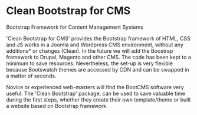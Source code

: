 Clean Bootstrap for CMS
===============

Bootstrap Framework for Content Management Systems

'Clean Bootstrap for CMS' provides the Bootstrap framework of HTML, CSS and JS works in a Joomla and Wordpress CMS environment, without any additions* or changes (Clean). In the future we will add the Boostrap framework to Drupal, Magento and other CMS. The code has been kept to a minimum to save resources. Nevertheless, the set-up is very flexible because Bootswatch themes are accessed by CDN and can be swapped in a matter of seconds.

Novice or experienced web-masters will find the BootCMS software very useful. The 'Clean Bootstrap' package, can be used to save valuable time during the first steps, whether they create their own template/theme or built a website based on Bootstrap framework.

